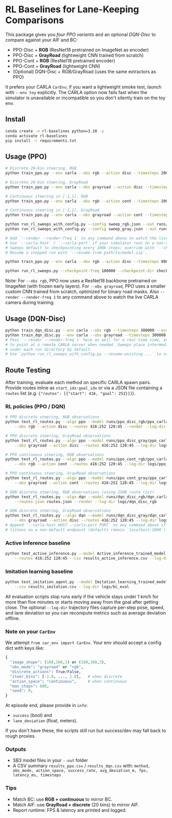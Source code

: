 
# RL Baselines for Lane-Keeping Comparisons

This package gives you *four PPO variants* and an optional *DQN-Disc* to compare against your AIF and BC:
- PPO-Disc + **RGB** (ResNet18 pretrained on ImageNet as encoder)
- PPO-Disc + **GrayRoad** (lightweight CNN trained from scratch)
- PPO-Cont + **RGB** (ResNet18 pretrained encoder)
- PPO-Cont + **GrayRoad** (lightweight CNN)
- (Optional) DQN-Disc + RGB/GrayRoad (uses the same extractors as PPO)


It prefers your CARLA `CarEnv`; if you want a lightweight smoke test, launch with `--env toy` explicitly. The CARLA option now fails fast when the simulator is unavailable or incompatible so you don't silently train on the toy env.

## Install
```bash
conda create -n rl-baselines python=3.10 -y
conda activate rl-baselines
pip install -r requirements.txt
```

## Usage (PPO)
```bash
# Discrete 20-bin steering, RGB
python train_ppo.py --env carla --obs rgb --action disc --timesteps 2000000 --eval-episodes 12 --out runs/ppo_disc_rgb

# Discrete 20-bin steering, GrayRoad
python train_ppo.py --env carla --obs grayroad --action disc --timesteps 2000000 --eval-episodes 12 --out runs/ppo_disc_gray

# Continuous steering in [-1,1], RGB
python train_ppo.py --env carla --obs rgb --action cont --timesteps 2000000 --eval-episodes 12 --out runs/ppo_cont_rgb

# Continuous steering in [-1,1], GrayRoad
python train_ppo.py --env carla --obs grayroad --action cont --timesteps 2000000 --eval-episodes 12 --out runs/ppo_cont_gray

python run_rl_sweeps_with_config.py --config sweep_rgb.json --out runs/sweeps_rgb
python run_rl_sweeps_with_config.py --config sweep_gray.json --out runs/sweeps_gray

# Add `--render --render-freq 1` to any command above to watch the live CARLA camera during training.
# Use `--carla-host` / `--carla-port` if your simulator runs on a non-default address.
# Sweeps default to checkpointing every 100k steps; override with `--checkpoint-freq`.
# Resume a stopped run with `--resume-from path/to/model.zip`.

python train_ppo.py --env carla --obs rgb --action disc --timesteps 8000000 --eval-episodes 12 --out runs/ppo_disc_rgb --render --render-freq 1

python run_rl_sweeps.py --checkpoint-freq 100000 --checkpoint-dir checkpoints

```
Note: For `--obs rgb`, PPO now uses a ResNet18 backbone pretrained on ImageNet (with frozen early layers).
For `--obs grayroad`, PPO uses a smaller custom CNN trained from scratch, optimized for binary road masks.
Also `--render --render-freq 1` to any command above to watch the live CARLA camera during training.


## Usage (DQN-Disc)
```bash
python train_dqn_disc.py --env carla --obs rgb --timesteps 300000 --eval-episodes 12 --out runs/dqn_disc_rgb
python train_dqn_disc.py --env carla --obs grayroad --timesteps 300000 --eval-episodes 12 --out runs/dqn_disc_gray
# Pass `--render --render-freq 1` here as well for a real-time view, and `--carla-host` / `--carla-port`
# to point at a remote CARLA server when needed. Sweeps place intermediate checkpoints in `checkpoints/`
# under each run directory by default.
# Use `python run_rl_sweeps_with_config.py --resume-existing ...` to continue unfinished sweeps (or rerun individual training scripts with `--resume-from`).
```

## Route Testing

After training, evaluate each method on specific CARLA spawn pairs. Provide routes inline as `start_idx:goal_idx` or via a JSON file containing a `routes` list (e.g. `{"routes": [{"start": 416, "goal": 252}]}`).

### RL policies (PPO / DQN)
```bash
# PPO discrete steering, RGB observations
python test_rl_routes.py --algo ppo --model runs/ppo_disc_rgb/ppo_carla_rgb_disc.zip \
    --obs rgb --action disc --routes 416:252 120:45 --render --log-dir logs/ppo_disc_rgb

# PPO discrete steering, GrayRoad observations
python test_rl_routes.py --algo ppo --model runs/ppo_disc_gray/ppo_carla_grayroad_disc.zip \
    --obs grayroad --action disc --routes 416:252 120:45 --log-dir logs/ppo_disc_gray

# PPO continuous steering, RGB observations
python test_rl_routes.py --algo ppo --model runs/ppo_cont_rgb/ppo_carla_rgb_cont.zip \
    --obs rgb --action cont --routes 416:252 120:45 --log-dir logs/ppo_cont_rgb

# PPO continuous steering, GrayRoad observations
python test_rl_routes.py --algo ppo --model runs/ppo_cont_gray/ppo_carla_grayroad_cont.zip \
    --obs grayroad --action cont --routes 416:252 120:45 --log-dir logs/ppo_cont_gray

# DQN discrete steering, RGB observations (using JSON route list)
python test_rl_routes.py --algo dqn --model runs/dqn_disc_rgb/dqn_carla_rgb_disc.zip \
    --routes-json routes.json --render --log-dir logs/dqn_disc_rgb

# DQN discrete steering, GrayRoad observations
python test_rl_routes.py --algo dqn --model runs/dqn_disc_gray/dqn_carla_grayroad_disc.zip \
    --obs grayroad --action disc --routes 416:252 120:45 --log-dir logs/dqn_disc_gray
# Append `--carla-host HOST --carla-port PORT` to any command above if the CARLA simulator
# listens on a non-default endpoint (defaults remain `localhost:2000`).
```

### Active Inference baseline
```bash
python test_active_inference.py --model Active_inference_trained_model.h5 --reference ref6.png \
    --routes 416:252 120:45 --csv results_active_inference.csv --log-dir logs/aif_eval
```

### Imitation learning baseline
```bash
python test_imitation_agent.py --model Imitation_learning_trained_model.h5 --routes 416:252 120:45 \
    --csv results_imitation.csv --log-dir logs/bc_eval
```

All evaluation scripts stop runs early if the vehicle stays under 1 km/h for more than five minutes or starts moving away from the goal after getting close. The optional `--log-dir` trajectory files capture per-step pose, speed, and lane deviation so you can recompute metrics such as average deviation offline.

### Note on your `CarEnv`
We attempt `from car_env import CarEnv`. Your env should accept a config dict with keys like:
```python
{
  "image_shape": (160,160,1) or (160,160,3),
  "obs_mode": "grayroad" or "rgb",
  "discrete_actions": True/False,
  "steer_bins": [-1.0, ..., 1.0],   # when discrete
  "action_space": "continuous",     # when continuous
  "max_steps": 600,
  "seed": 0,
}
```
At episode end, please provide in `info`:
- `success` (bool) and
- `lane_deviation` (float, meters).

If you don't have these, the scripts still run but success/dev may fall back to rough proxies.

### Outputs
- SB3 model files in your `--out` folder
- A CSV summary `results_ppo.csv` / `results_dqn.csv` with:
  `method, obs_mode, action_space, success_rate, avg_deviation_m, fps, latency_ms, timesteps`

### Tips
- Match BC: use **RGB + continuous** to mirror BC.
- Match AIF: use **GrayRoad + discrete** (20 bins) to mirror AIF.
- Report runtime: FPS & latency are printed and logged.
